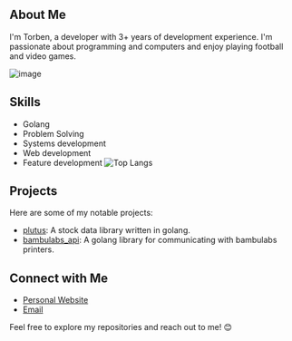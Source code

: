 ## About Me
I'm Torben, a developer with 3+ years of development experience. I'm passionate about programming and computers and enjoy playing football and video games.

![image](https://github.com/user-attachments/assets/d06739c9-5535-46b2-b34f-108441044963)

## Skills
- Golang
- Problem Solving
- Systems development
- Web development
- Feature development
![Top Langs](https://github-readme-stats.vercel.app/api/top-langs/?username=torbenconto&layout=donut)


## Projects
Here are some of my notable projects:
- [plutus](https://github.com/torbenconto/plutus): A stock data library written in golang.
- [bambulabs_api](https://github.com/torbenconto/bambulabs_api): A golang library for communicating with bambulabs printers.

## Connect with Me
- [Personal Website](https://tconto.dev)
- [Email](mailto:torben@tconto.dev)

Feel free to explore my repositories and reach out to me! 😊
